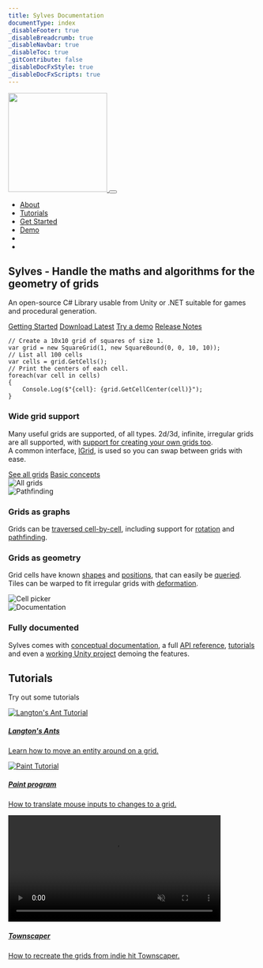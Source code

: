 ```yaml
---
title: Sylves Documentation
documentType: index
_disableFooter: true
_disableBreadcrumb: true
_disableNavbar: true
_disableToc: true
_gitContribute: false
_disableDocFxStyle: true
_disableDocFxScripts: true
---
```


<!-- Mostly cribbed from the free Union theme -->

<!--Google fonts-->
<link href="https://fonts.googleapis.com/css?family=Arimo:400,400i,700,700i" rel="stylesheet">

<!--vendors styles-->
<link rel="stylesheet" href="https://cdnjs.cloudflare.com/ajax/libs/font-awesome/6.2.1/css/all.min.css" integrity="sha512-MV7K8+y+gLIBoVD59lQIYicR65iaqukzvf/nwasF0nqhPay5w/9lJmVM2hMDcnK1OnMGCdVK+iQrJ7lzPJQd1w==" crossorigin="anonymous" referrerpolicy="no-referrer" />

<!-- Bootstrap CSS / Color Scheme -->
<link rel="stylesheet" href="styles/css/purple.css" id="theme-color">

<link rel="stylesheet"
      href="//unpkg.com/@highlightjs/cdn-assets@11.7.0/styles/base16/zenburn.min.css">

<!--navigation-->
<nav class="navbar navbar-expand-md navbar-light bg-white fixed-top sticky-navigation">
    <a class="navbar-brand mx-auto" href="index.md">
        <img src="images/logo_cropped.png" style="display: inline; width: 200px"/>
    </a>
    <button class="navbar-toggler navbar-toggler-right border-0" type="button" data-toggle="collapse" 
            data-target="#navbarCollapse" aria-controls="navbarCollapse" aria-expanded="false" aria-label="Toggle navigation">
        <span data-feather="grid"></span>
    </button>
    <div class="collapse navbar-collapse" id="navbarCollapse">
        <ul class="navbar-nav ml-auto">
            <li class="nav-item">
                <a class="nav-link page-scroll" href="#about">About</a>
            </li>
            <li class="nav-item">
                <a class="nav-link page-scroll" href="#tutorials">Tutorials</a>
            </li>
            <li class="nav-item">
                <a class="nav-link page-scroll" href="articles/index.md">Get Started</a>
            </li>
            <li class="nav-item">
                <a class="nav-link" href="https://boristhebrave.itch.io/sylves-demos">Demo</a>
            </li>
            <li class="nav-item">
                <a class="nav-link" href="https://github.com/BorisTheBrave/sylves"><i class="fa-brands fa-github"></i></a>
            </li>
            <li class="nav-item">
                <a class="nav-link" href="https://discord.gg/Enzu2rrJFD"><i class="fa-brands fa-discord"></i></a>
            </li>
        </ul>
        <!--
        <form class="form-inline">
            <p class="mb-0 mx-3"><a class="page-scroll font-weight-bold" href="#contact">Work with us</a></p>
        </form>
        -->
    </div>
</nav>

<!--hero header-->
<section class="pt-7 pt-md-8" id="home">
    <div class="container">
        <div class="row">
            <div class="col-md-12 mx-auto my-auto text-center">
                <h1>Sylves - Handle the maths and algorithms for the geometry of grids</h1>
                <p class="lead mt-4 mb-5">
                    An open-source C# Library usable from Unity or .NET suitable for games and procedural generation.
                </p>
                <p>
                    <a class="btn btn-primary btl-lg" href="articles/index.md" role="button">Getting Started</a>
                    <a class="btn btn-primary btl-lg" href="https://github.com/BorisTheBrave/sylves/releases" role="button">Download Latest</a>
                    <a class="btn btn-primary btl-lg" href="https://boristhebrave.itch.io/sylves-demos" role="button">Try a demo</a>
                    <a class="btn btn-primary btl-lg" href="articles/release_notes.md" role="button">Release Notes</a>
                </p>
            </div>
        </div>
        <div class="row">
            <div class="col-md-8 mx-auto my-auto">
                <p>
                    <pre><code class="lang-csharp hljs">// Create a 10x10 grid of squares of size 1.
var grid = new SquareGrid(1, new SquareBound(0, 0, 10, 10));
// List all 100 cells
var cells = grid.GetCells();
// Print the centers of each cell.
foreach(var cell in cells)
{
    Console.Log($"{cell}: {grid.GetCellCenter(cell)}");
}</code></pre>
                </p>
            </div>
        </div>
    </div>
</section>

<!-- about section -->
<section class="pb-7" id="about">
    <div class="container">
        <div class="row mt-5">
            <div class="col-md-6 order-2 order-md-1 my-md-auto">
                <h3>Wide grid support</h3>
                <p class="text-muted lead">
                    Many useful grids are supported, of all types. 2d/3d, infinite, irregular grids are all supported, with <a href="articles/creating.md">support for creating your own grids too</a>.<br/>
                    A common interface, <a href="articles/concepts/index.md">IGrid</a>, is used so you can swap between grids with ease.
                </p>
                <a href="articles/grids/index.md" class="btn btn-primary">See all grids</a>
                <a href="articles/concepts/index.md" class="btn btn-primary">Basic concepts</a>
            </div>
            <div class="col-md-6 order-1 order-md-2">
                <img src="images/all_grids.png" class="img-fluid d-block mx-auto" alt="All grids"/>
            </div>
        </div>
        <div class="row">
            <div class="col-md-6">
                <img src="images/demo/pathfinding.png" class="img-fluid d-block mx-auto" alt="Pathfinding"/>
            </div>
            <div class="col-md-6 my-md-auto">
                <h3>Grids as graphs</h3>
                <p class="text-muted lead">
                    Grids can be <a href="articles/concepts/topology.md">traversed cell-by-cell</a>, including support for <a href="articles/concepts/rotation.md">rotation</a> and <a href="articles/concepts/pathfinding.md">pathfinding</a>.
                </p>
            </div>
        </div>
        <div class="row mt-5">
            <div class="col-md-6 order-2 order-md-1 my-md-auto">
                <h3>Grids as geometry</h3>
                <p class="text-muted lead">
                    Grid cells have known <a href="articles/concepts/shape.md">shapes</a> and <a href="articles/concepts/position.md">positions</a>, that can easily be <a href="articles/concepts/query.md">queried</a>.<br/>
                    Tiles can be warped to fit irregular grids with <a href="articles/concepts/shape.md#deformation">deformation<a/>.
                </p>
            </div>
            <div class="col-md-6 order-1 order-md-2">
                <img src="images/demo/cellpicker.gif" class="img-fluid d-block mx-auto" alt="Cell picker"/>
            </div>
        </div>
        <div class="row">
            <div class="col-md-6">
                <img src="images/documentation.jpg" class="img-fluid d-block mx-auto" alt="Documentation"/>
            </div>
            <div class="col-md-6 my-md-auto">
                <h3>Fully documented</h3>
                <p class="text-muted lead">
                    Sylves comes with <a href="articles/index.md">conceptual documentation</a>, a full <a href="api/index.md">API reference</a>, <a href="articles/tutorials/index.md">tutorials</a> and even a <a href="https://github.com/BorisTheBrave/sylves-demos/">working Unity project</a> demoing the features.
                </p>
            </div>
        </div>
    </div>
</section>
<!--
<section class="pb-7" id="about">
    <div class="container">
        <hr class="my-6"/>
        <div class="row">
            <div class="col-md-6 mx-auto text-center">
                <h4 class="dot-circle font-weight-normal">We work with world's top companies to create 
                    beautiful products & apps.</h4>
            </div>
        </div>
        <div class="row mt-5">
            <div class="col-md-6 order-2 order-md-1 my-md-auto">
                <h3>Google Design</h3>
                <p class="text-muted lead">
                    Lorem ipsum dolor sit amet, consectetur adipiscing elit. Integer id ante posuere, vestibulum mauris eget, efficitur felis. Vestibulum tincidunt sit amet odio at gravida. Cras mollis dapibus orci, in interdum odio scelerisque rhoncus.
                </p>
                <a href="#" class="btn btn-primary">View project</a>
            </div>
            <div class="col-md-6 order-1 order-md-2">
                <img src="styles/img/google-design.jpeg" class="img-fluid d-block mx-auto" alt="Google Design"/>
            </div>
            <div class="col-md-6 order-3 mx-auto border-top border-bottom mt-5 mt-md-0 py-4">
                <div class="review text-center">
                    <p class="quote">Praesent vulputate dolor velit, in condimentum odio pellentesin condimentum odio pellentesque libero.</p>
                    <div class="mt-4 d-flex flex-row align-items-center justify-content-center">
                        <img src="styles/img/client-1.jpg" class="img-review rounded-circle mr-2" alt="Client 1"/>
                        <span class="text-muted">Ryan Siddle, Google Design</span>
                    </div>
                </div>
            </div>
        </div>
        <div class="row">
            <div class="col-md-6">
                <img src="styles/img/facebook-messenger.jpeg" class="img-fluid d-block mx-auto" alt="Facebook Messenger"/>
            </div>
            <div class="col-md-6 my-md-auto">
                <h3>Facebook Messenger</h3>
                <p class="text-muted lead">
                    Lorem ipsum dolor sit amet, consectetur adipiscing elit. Integer id ante posuere, vestibulum mauris eget, efficitur felis. Vestibulum tincidunt sit amet odio at gravida. Cras mollis dapibus orci, in interdum odio scelerisque rhoncus.
                </p>
                <a href="#" class="btn btn-primary">View project</a>
            </div>
            <div class="col-md-6 mx-auto border-top border-bottom mt-5 mt-md-0 py-4">
                <div class="review text-center">
                    <p class="quote">Integer id ante posuere, vestibulum mauris eget, efficitur felis.</p>
                    <div class="mt-4 d-flex flex-row align-items-center justify-content-center">
                        <img src="styles/img/client-2.jpg" class="img-review rounded-circle mr-2" alt="Client 2"/>
                        <span class="text-muted">Ameli Mao, VP Facebook</span>
                    </div>
                </div>
            </div>
        </div>
        <div class="row">
            <div class="col-md-6 order-2 order-md-1 my-md-auto">
                <h3>Twitter Mobile</h3>
                <p class="text-muted lead">
                    Lorem ipsum dolor sit amet, consectetur adipiscing elit. Integer id ante posuere, vestibulum mauris eget, efficitur felis. Vestibulum tincidunt sit amet odio at gravida. Cras mollis dapibus orci, in interdum odio scelerisque rhoncus.
                </p>
                <a href="#" class="btn btn-primary">View project</a>
            </div>
            <div class="col-md-6 order-1 order-md-2">
                <img src="styles/img/twitter-mobile.jpeg" class="img-fluid d-block mx-auto" alt="Twitter Mobile"/>
            </div>
            <div class="col-md-6 order-3 mx-auto border-top border-bottom mt-5 mt-md-0 py-4">
                <div class="review text-center">
                    <p class="quote">Praesent vulputate dolor velit, pellentesin condimentum odio pellentesque libero.</p>
                    <div class="mt-4 d-flex flex-row align-items-center justify-content-center">
                        <img src="styles/img/client-3.jpg" class="img-review rounded-circle mr-2" alt="Client 3"/>
                        <span class="text-muted">Kathrine Jones, Twitter</span>
                    </div>
                </div>
            </div>
        </div>
        <div class="row mt-6">
            <div class="col-md-6 mx-auto text-center">
                <h4>Want to work with us?</h4>
                <p class="lead text-muted">Ready to launch your awesome project? We'd be happy to help you.</p>
                <a href="#" class="btn btn-primary">Get in touch</a>
            </div>
        </div>
    </div>
</section>
-->

<!--services section-->
<!--
<section class="bg-light py-7" id="services">
    <div class="container">
        <div class="row">
            <div class="col-md-7 mx-auto">
                <h2 class="dot-circle">Services we offer</h2>
                <p class="text-muted lead">Lorem ipsum dolor sit amet, consectetur adipiscing elit. Vestibulum in nisi commodo, tempus odio a, vestibulum nibh.</p>
            </div>
        </div>
        <div class="row mt-5">
            <div class="col-md-10 mx-auto">
                <div class="row card-services">
                    <div class="col-md-6 mb-3">
                        <div class="card">
                            <div class="card-body text-center">
                                <div class="icon-box border-box">
                                    <div class="icon-box-inner small-xs text-primary">
                                        <span data-feather="crop" width="30" height="30"></span>
                                    </div>
                                </div>
                                <h5 class="mt-0 mb-3">Web design</h5>
                                Nam liber tempor cum soluta nobis eleifend option congue nihil imper.
                            </div>
                        </div>
                    </div>
                    <div class="col-md-6 mb-3">
                        <div class="card">
                            <div class="card-body text-center">
                                <div class="icon-box border-box">
                                    <div class="icon-box-inner small-xs text-primary">
                                        <span data-feather="monitor" width="30" height="30"></span>
                                    </div>
                                </div>
                                <h5 class="mt-0 mb-3">Web development</h5>
                                Nam liber tempor cum soluta nobis eleifend option congue nihil imper.
                            </div>
                        </div>
                    </div>
                    <div class="col-md-6 mb-3">
                        <div class="card">
                            <div class="card-body text-center">
                                <div class="icon-box border-box">
                                    <div class="icon-box-inner small-xs text-primary">
                                        <span data-feather="briefcase" width="30" height="30"></span>
                                    </div>
                                </div>
                                <h5 class="mt-0 mb-3">Branding</h5>
                                Nam liber tempor cum soluta nobis eleifend option congue nihil imper.
                            </div>
                        </div>
                    </div>
                    <div class="col-md-6 mb-3">
                        <div class="card">
                            <div class="card-body text-center">
                                <div class="icon-box border-box">
                                    <div class="icon-box-inner small-xs text-primary">
                                        <span data-feather="smartphone" width="30" height="30"></span>
                                    </div>
                                </div>
                                <h5 class="mt-0 mb-3">Mobile apps</h5>
                                Nam liber tempor cum soluta nobis eleifend option congue nihil imper.
                            </div>
                        </div>
                    </div>
                    <div class="col-md-6 mb-3">
                        <div class="card">
                            <div class="card-body text-center">
                                <div class="icon-box border-box">
                                    <div class="icon-box-inner small-xs text-primary">
                                        <span data-feather="message-square" width="30" height="30"></span>
                                    </div>
                                </div>
                                <h5 class="mt-0 mb-3">Social media</h5>
                                Nam liber tempor cum soluta nobis eleifend option congue nihil imper.
                            </div>
                        </div>
                    </div>
                    <div class="col-md-6 mb-3">
                        <div class="card">
                            <div class="card-body text-center">
                                <div class="icon-box border-box">
                                    <div class="icon-box-inner small-xs text-primary">
                                        <span data-feather="headphones" width="30" height="30"></span>
                                    </div>
                                </div>
                                <h5 class="mt-0 mb-3">Coaching</h5>
                                Nam liber tempor cum soluta nobis eleifend option congue nihil imper.
                            </div>
                        </div>
                    </div>
                    <div class="col-md-6 mx-auto text-center">
                        <hr class="my-5"/>
                        <h4>Need a custom theme or app?</h4>
                        <a href="#contact" class="btn btn-primary">Work with us</a>
                    </div>
                </div>
            </div>
        </div>
    </div>
</section>
-->

<!--call to action-->
<!--
<section class="bg-hero py-8" style="background-image: url(img/parallex.jpg)">
    <div class="container">
        <div class="row">
            <div class="col-md-7 mx-auto text-center">
                <h2 class="text-white">We help the world's top companies to create amazing products.</h2>
                <p class="lead text-white my-4">Ready to launch your awesome website?</p>
                <button class="btn btn-primary">Request a free quote</button>
            </div>
        </div>
    </div>
</section>
-->

<!--process-->
<!--
<section class="py-7" id="process">
    <div class="container">
        <div class="row">
            <div class="col-md-7 mx-auto text-center">
                <h2>How we work</h2>
                <p class="lead text-muted">
                    Donec lacus enim, ullamcorper nec lectus id, ornare finibus nunc.
                    Eleifend option congue nihil imper.
                </p>
            </div>
        </div>
        <div class="row mt-5">
            <div class="col-md-7 mx-auto timeline">
                <div class="media pb-5">
                    <div class="icon-box mt-1">
                        <div class="icon-box-inner small-xs text-primary">
                            <span data-feather="disc"></span>
                        </div>
                    </div>
                    <div class="media-body">
                        <h5>Discovery</h5>
                        <p class="text-muted">Nam liber tempor cum soluta nobis eleifend option congue nihil imper.</p>
                    </div>
                </div>
                <div class="media pb-5">
                    <div class="icon-box mt-1">
                        <div class="icon-box-inner small-xs text-primary">
                            <span data-feather="copy"></span>
                        </div>
                    </div>
                    <div class="media-body">
                        <h5>UI/UX Design</h5>
                        <p class="text-muted">Nam liber tempor cum soluta nobis eleifend option congue nihil imper.</p>
                    </div>
                </div>
                <div class="media pb-5">
                    <div class="icon-box mt-1">
                        <div class="icon-box-inner small-xs text-primary">
                            <span data-feather="box"></span>
                        </div>
                    </div>
                    <div class="media-body">
                        <h5>QA & Testing</h5>
                        <p class="text-muted">Nam liber tempor cum soluta nobis eleifend option congue nihil imper.</p>
                    </div>
                </div>
                <div class="media">
                    <div class="icon-box mt-1">
                        <div class="icon-box-inner small-xs text-primary">
                            <span data-feather="server"></span>
                        </div>
                    </div>
                    <div class="media-body">
                        <h5>Deployment</h5>
                        <p class="text-muted">Nam liber tempor cum soluta nobis eleifend option congue nihil imper.</p>
                    </div>
                </div>
            </div>
        </div>
        <div class="row mt-7">
            <div class="col-md-6 mx-auto text-center">
                <h3 class="dot-circle dot-lg">90-day satisfaction guarantee.</h3>
                <p class="lead text-muted mb-4">We know you're gonna love our professional services, but let us prove it. 
                    If our service hasn't exceeded your expectations after 90 days, you'll get a full 
                    refund. Simple as that.
                </p>
                <a class="btn btn-primary page-scroll" href="#contact">Get started risk free</a>
            </div>
        </div>
    </div>
</section>
-->

<!--tutorial section-->
<section class="py-7 bg-light" id="tutorials">
    <div class="container">
        <div class="row">
            <div class="col-md-10 mx-auto">
                <h2 class="dot-circle">Tutorials</h2>
                <p class="text-muted lead">Try out some tutorials</p>
            </div>
        </div>
        <div class="row mt-5">
            <div class="col-md-6 mb-5">
                <div class="card">
                    <a href="articles/tutorials/langton.md">
                        <img class="card-img-top" src="images/demo/langton.gif" alt="Langton's Ant Tutorial">
                    </a>
                    <div class="card-body">
                        <a href="articles/tutorials/langton.md">
                            <h5 class="card-title">Langton's Ants</h5>
                            <p class="card-text">Learn how to move an entity around on a grid.</p>
                        </a>
                    </div>
                </div>
            </div>
            <div class="col-md-6 mb-5">
                <div class="card">
                    <a href="articles/tutorials/paint.md">
                        <img class="card-img-top" src="images/paint_hex_animated.gif" alt="Paint Tutorial">
                    </a>
                    <div class="card-body">
                        <a href="articles/tutorials/paint.md">
                            <h5 class="card-title">Paint program</h5>
                            <p class="card-text">How to translate mouse inputs to changes to a grid.</p>
                        </a>
                    </div>
                </div>
            </div>
            <div class="col-md-6 mb-5">
                <div class="card">
                    <a href="articles/tutorials/townscaper.md">
                         <video width="430" autoplay loop muted>
                            <source src="images/townscaper_pan.webm" type="video/webm">
                            Your browser does not support the video tag.
                            </video> 
                    </a>
                    <div class="card-body">
                        <a href="articles/tutorials/townscaper.md">
                            <h5 class="card-title">Townscaper</h5>
                            <p class="card-text">How to recreate the grids from indie hit Townscaper.</p>
                        </a>
                    </div>
                </div>
            </div>
            <!--
            <div class="col-md-6 mx-auto text-center mt-5">
                <a href="#" class="btn btn-primary">Explore more posts</a>
            </div>
            -->
        </div>
    </div>
</section>

<!--contact section-->
<!--
<section class="py-7" id="contact">
    <div class="container">
        <div class="row">
            <div class="col-md-6 mx-auto text-center">
                <h2>Want to work with us?</h2>
                <div class="divider bg-primary mx-auto"></div>
                <p class="text-muted lead">
                    Are you working on something great? We'd love to help make it happen.
                </p>
            </div>
        </div>
        <div class="row mt-5">
            <div class="col-md-8 mx-auto">
                <form>
                    <div class="row">
                        <div class="col-md-6">
                            <div class="form-group">
                                <input type="text" class="form-control" placeholder="Your name">
                            </div>
                        </div>
                        <div class="col-md-6">
                            <div class="form-group">
                                <input type="email"  class="form-control" placeholder="Your email address">
                            </div>
                        </div>
                        <div class="col-md-6">
                            <div class="form-group">
                                <input type="tel"  class="form-control" placeholder="Phone number">
                            </div>
                        </div>
                        <div class="col-md-6">
                            <div class="form-group">
                                <input type="url"  class="form-control" placeholder="Your website">
                            </div>
                        </div>
                        <div class="col-12">
                            <div class="form-group">
                                <textarea rows="5"  class="form-control" placeholder="What are you looking for?"></textarea>
                            </div>
                        </div>
                    </div>
                    <div class="text-center mt-3">
                        <button class="btn btn-primary">Send your message</button>
                    </div>
                </form>
            </div>
        </div>
    </div>
</section>
-->

<!--footer / contact-->
<!--
<footer class="py-6 bg-light">
    <div class="container">
        <div class="row">
            <div class="col-md-6 mx-auto text-center">
                <ul class="list-inline">
                    <li class="list-inline-item"><a href="#">Privacy</a></li>
                    <li class="list-inline-item"><a href="#">Terms</a></li>
                    <li class="list-inline-item"><a href="#">Affiliates</a></li>
                    <li class="list-inline-item"><a href="#">Support</a></li>
                    <li class="list-inline-item"><a href="#">Blog</a></li>
                </ul>
                <p class="text-muted small text-uppercase mt-4">
                    Follow us on social media
                </p>
                <ul class="list-inline social social-dark social-sm">
                    <li class="list-inline-item">
                        <a href=""><i class="fa fa-facebook"></i></a>
                    </li>
                    <li class="list-inline-item">
                        <a href=""><i class="fa fa-twitter"></i></a>
                    </li>
                    <li class="list-inline-item">
                        <a href=""><i class="fa fa-google-plus"></i></a>
                    </li>
                    <li class="list-inline-item">
                        <a href=""><i class="fa fa-dribbble"></i></a>
                    </li>
                </ul>
            </div>
        </div>
        <div class="row mt-5">
            <div class="col-12 text-muted text-center small-xl">
                &copy; 2019 Union - All Rights Reserved
            </div>
        </div>
    </div>
</footer>
-->

<!--scroll to top-->
<div class="scroll-top">
    <i class="fa fa-angle-up" aria-hidden="true"></i>
</div>

<!-- jQuery first, then Popper.js, then Bootstrap JS -->
<script src="https://code.jquery.com/jquery-3.2.1.min.js"></script>
<script src="https://cdnjs.cloudflare.com/ajax/libs/popper.js/1.12.9/umd/popper.min.js"></script>
<script src="https://maxcdn.bootstrapcdn.com/bootstrap/4.0.0/js/bootstrap.min.js"></script>
<script src="https://cdnjs.cloudflare.com/ajax/libs/feather-icons/4.5.0/feather.min.js"></script>
<script src="styles/js/scripts.js"></script>
<script src="//unpkg.com/@highlightjs/cdn-assets@11.7.0/highlight.min.js"></script>
<script>
      hljs.highlightAll();
</script>
